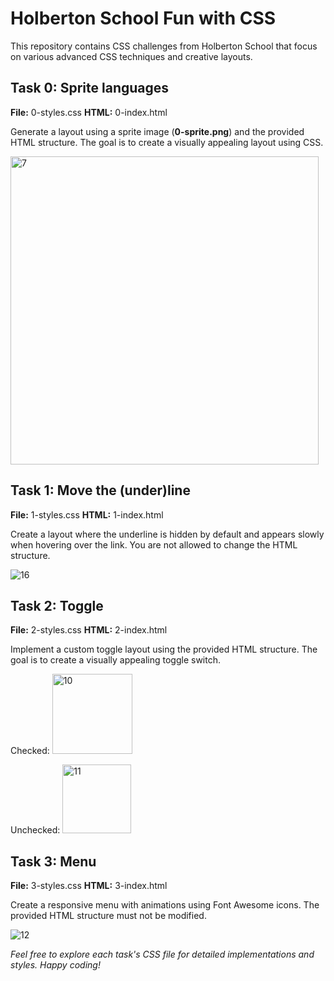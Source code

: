 # Holberton School Fun with CSS

This repository contains CSS challenges from Holberton School that focus on various advanced CSS techniques and creative layouts.

## Task 0: Sprite languages

**File:** 0-styles.css
**HTML:** 0-index.html

Generate a layout using a sprite image (**0-sprite.png**) and the provided HTML structure. The goal is to create a visually appealing layout using CSS.

<img width="493" alt="7" src="https://s3.eu-west-3.amazonaws.com/hbtn.intranet/uploads/medias/2020/2/b791cfdbd11c0eefa5f7.gif?X-Amz-Algorithm=AWS4-HMAC-SHA256&X-Amz-Credential=AKIA4MYA5JM5DUTZGMZG%2F20240223%2Feu-west-3%2Fs3%2Faws4_request&X-Amz-Date=20240223T082007Z&X-Amz-Expires=86400&X-Amz-SignedHeaders=host&X-Amz-Signature=79f1df42dfa6604dd6cef0d6dabb948f7ec2371ccf7e0abf69f4641de552a094">

## Task 1: Move the (under)line

**File:** 1-styles.css
**HTML:** 1-index.html

Create a layout where the underline is hidden by default and appears slowly when hovering over the link. You are not allowed to change the HTML structure.

![16](https://github.com/Miteto08/holbertonschool-Fun-with-CSS/assets/136317791/cb70614b-c4cc-45af-9ea9-5f36a66e1a04)

## Task 2: Toggle

**File:** 2-styles.css
**HTML:** 2-index.html

Implement a custom toggle layout using the provided HTML structure. The goal is to create a visually appealing toggle switch.

Checked: 
<img width="128" alt="10" src="https://github.com/Miteto08/holbertonschool-Fun-with-CSS/assets/136317791/66ead38c-7a3f-41a3-96cb-947f94058df7">

Unchecked: 
<img width="110" alt="11" src="https://github.com/Miteto08/holbertonschool-Fun-with-CSS/assets/136317791/a70fb392-97d5-4dd4-8e95-c5b6a826ca6c">

## Task 3: Menu

**File:** 3-styles.css
**HTML:** 3-index.html

Create a responsive menu with animations using Font Awesome icons. The provided HTML structure must not be modified.

![12](https://github.com/Miteto08/holbertonschool-Fun-with-CSS/assets/136317791/a1b137f7-9cbd-42e6-a4f7-fbae41b8b426)

*Feel free to explore each task's CSS file for detailed implementations and styles. Happy coding!*
